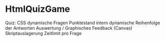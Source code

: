 # HtmlQuizGame

Quiz:
	CSS
	dynamische Fragen
	Punktestand intern
	dynamische Reihenfolge der Antworten
	Auswertung / Graphisches Feedback (Canvas)
	Skriptauslagerung
	Zeitlimit pro Frage
